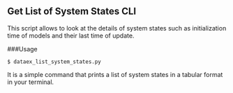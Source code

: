 ## Get List of System States CLI

This script allows to look at the details of system states such as initialization time of models and their last time of update. 


###Usage
```
$ dataex_list_system_states.py
```

It is a simple command that prints a list of system states in a tabular format in your terminal.

